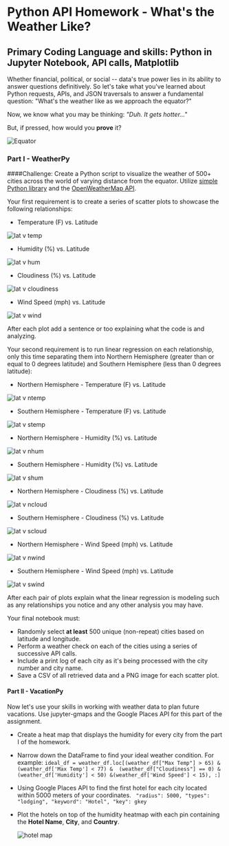 # Python API Homework - What's the Weather Like?

## Primary Coding Language and skills: Python in Jupyter Notebook, API calls, Matplotlib

Whether financial, political, or social -- data's true power lies in its ability to answer questions definitively. So let's take what you've learned about Python requests, APIs, and JSON traversals to answer a fundamental question: "What's the weather like as we approach the equator?"

Now, we know what you may be thinking: _"Duh. It gets hotter..."_

But, if pressed, how would you **prove** it?

![Equator](Images/equatorsign.png)

### Part I - WeatherPy
####Challenge:
Create a Python script to visualize the weather of 500+ cities across the world of varying distance from the equator. Utilize [simple Python library](https://pypi.python.org/pypi/citipy) and the [OpenWeatherMap API](https://openweathermap.org/api).

Your first requirement is to create a series of scatter plots to showcase the following relationships:

* Temperature (F) vs. Latitude

![lat v temp](https://github.com/tanazimmer/PythonAPI-Challenge/blob/master/output_data/lat_v_maxtemp.png)
* Humidity (%) vs. Latitude

![lat v hum](https://github.com/tanazimmer/PythonAPI-Challenge/blob/master/output_data/lat_v_humidity.png)
* Cloudiness (%) vs. Latitude

![lat v cloudiness](https://github.com/tanazimmer/PythonAPI-Challenge/blob/master/output_data/lat_v_cloudiness.png)
* Wind Speed (mph) vs. Latitude

![lat v wind](https://github.com/tanazimmer/PythonAPI-Challenge/blob/master/output_data/lat_v_wind.png)

After each plot add a sentence or too explaining what the code is and analyzing.

Your second requirement is to run linear regression on each relationship, only this time separating them into Northern Hemisphere (greater than or equal to 0 degrees latitude) and Southern Hemisphere (less than 0 degrees latitude):

* Northern Hemisphere - Temperature (F) vs. Latitude

![lat v ntemp](https://github.com/tanazimmer/PythonAPI-Challenge/blob/master/output_data/lat_v_temp_northern.png)
* Southern Hemisphere - Temperature (F) vs. Latitude

![lat v stemp](https://github.com/tanazimmer/PythonAPI-Challenge/blob/master/output_data/lat_v_temp_southern.png)
* Northern Hemisphere - Humidity (%) vs. Latitude

![lat v nhum](https://github.com/tanazimmer/PythonAPI-Challenge/blob/master/output_data/lat_v_hum_northern.png)
* Southern Hemisphere - Humidity (%) vs. Latitude

![lat v shum](https://github.com/tanazimmer/PythonAPI-Challenge/blob/master/output_data/lat_v_hum_southern.png)
* Northern Hemisphere - Cloudiness (%) vs. Latitude

![lat v ncloud](https://github.com/tanazimmer/PythonAPI-Challenge/blob/master/output_data/lat_v_cloud_northern.png)
* Southern Hemisphere - Cloudiness (%) vs. Latitude

![lat v scloud](https://github.com/tanazimmer/PythonAPI-Challenge/blob/master/output_data/lat_v_cloud_southern.png)
* Northern Hemisphere - Wind Speed (mph) vs. Latitude

![lat v nwind](https://github.com/tanazimmer/PythonAPI-Challenge/blob/master/output_data/lat_v_wind_northern.png)
* Southern Hemisphere - Wind Speed (mph) vs. Latitude

![lat v swind](https://github.com/tanazimmer/PythonAPI-Challenge/blob/master/output_data/lat_v_wind_southern.png)

After each pair of plots explain what the linear regression is modeling such as any relationships you notice and any other analysis you may have.

Your final notebook must:

* Randomly select **at least** 500 unique (non-repeat) cities based on latitude and longitude.
* Perform a weather check on each of the cities using a series of successive API calls.
* Include a print log of each city as it's being processed with the city number and city name.
* Save a CSV of all retrieved data and a PNG image for each scatter plot.

#### Part II - VacationPy

Now let's use your skills in working with weather data to plan future vacations. Use jupyter-gmaps and the Google Places API for this part of the assignment.

* Create a heat map that displays the humidity for every city from the part I of the homework.

* Narrow down the DataFrame to find your ideal weather condition. For example:
``ideal_df = weather_df.loc[(weather_df["Max Temp"] > 65) & (weather_df['Max Temp'] < 77) & 
(weather_df["Cloudiness"] == 0) & (weather_df['Humidity'] < 50) &(weather_df['Wind Speed'] < 15), :]``

* Using Google Places API to find the first hotel for each city located within 5000 meters of your coordinates.
``  "radius": 5000,
    "types": "lodging",
    "keyword": "Hotel",
    "key": gkey
``
    
* Plot the hotels on top of the humidity heatmap with each pin containing the **Hotel Name**, **City**, and **Country**.

  ![hotel map](https://github.com/tanazimmer/PythonAPI-Challenge/blob/master/Images/heatmap_with_markers.jpg)

